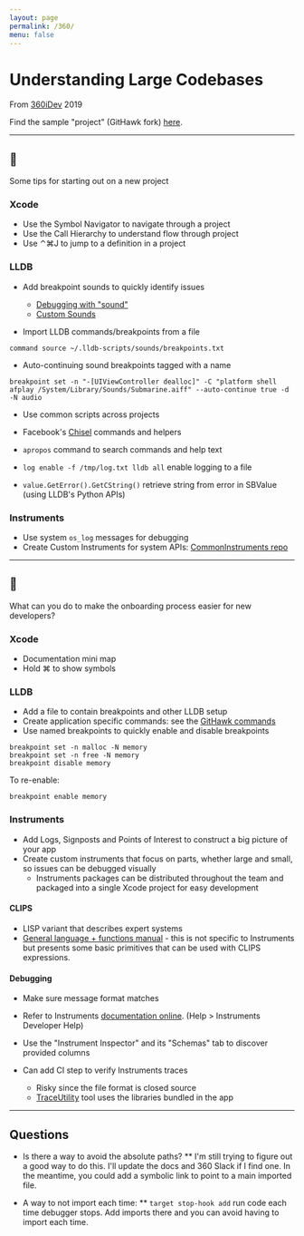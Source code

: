 ```yaml
---
layout: page
permalink: /360/
menu: false
---
```


# Understanding Large Codebases

From [360iDev](https://360idev.com) 2019

Find the sample "project" (GitHawk fork) [here](https://github.com/bjtitus/GitHawk).

---

## 👶

Some tips for starting out on a new project

### Xcode

- Use the Symbol Navigator to navigate through a project
- Use the Call Hierarchy to understand flow through project
- Use ⌃⌘J to jump to a definition in a project

### LLDB

- Add breakpoint sounds to quickly identify issues
	- [Debugging with "sound"](https://twitter.com/0xced/status/900692839557992449?s=20)
	- [Custom Sounds](http://sound-of-silence.com/?article=20170306)

- Import LLDB commands/breakpoints from a file
```
command source ~/.lldb-scripts/sounds/breakpoints.txt
```

- Auto-continuing sound breakpoints tagged with a name

```
breakpoint set -n "-[UIViewController dealloc]" -C "platform shell afplay /System/Library/Sounds/Submarine.aiff" --auto-continue true -d -N audio
```

- Use common scripts across projects
- Facebook's [Chisel](https://github.com/facebook/chisel) commands and helpers

- `apropos` command to search commands and help text
- `log enable -f /tmp/log.txt lldb all` enable logging to a file
- `value.GetError().GetCString()` retrieve string from error in SBValue (using LLDB's Python APIs)
 
### Instruments

- Use system `os_log` messages for debugging
- Create Custom Instruments for system APIs: [CommonInstruments repo](https://github.com/bjtitus/CommonInstruments)

---

## 👵

What can you do to make the onboarding process easier for new developers?

### Xcode

- Documentation mini map
- Hold ⌘ to show symbols

### LLDB

- Add a file to contain breakpoints and other LLDB setup
- Create application specific commands: see the [GitHawk commands](https://github.com/bjtitus/GitHawk/blob/360/commands.py)
- Use named breakpoints to quickly enable and disable breakpoints

```
breakpoint set -n malloc -N memory
breakpoint set -n free -N memory
breakpoint disable memory
```

To re-enable:

```
breakpoint enable memory
```

### Instruments

- Add Logs, Signposts and Points of Interest to construct a big picture of your app
- Create custom instruments that focus on parts, whether large and small, so issues can be debugged visually
	- Instruments packages can be distributed throughout the team and packaged into a single Xcode project for easy development

#### CLIPS

- LISP variant that describes expert systems
- [General language + functions manual](https://www.csie.ntu.edu.tw/~sylee/courses/clips/bpg/top.html) - this is not specific to Instruments but presents some basic primitives that can be used with CLIPS expressions.

#### Debugging

- Make sure message format matches
- Refer to Instruments [documentation online](http://help.apple.com/instruments/developer/mac/current/). (Help > Instruments Developer Help)
- Use the "Instrument Inspector" and its "Schemas" tab to discover provided columns

- Can add CI step to verify Instruments traces
	- Risky since the file format is closed source
	- [TraceUtility](https://github.com/Qusic/TraceUtility) tool uses the libraries bundled in the app

---

## Questions

* Is there a way to avoid the absolute paths?
** I'm still trying to figure out a good way to do this. I'll update the docs and 360 Slack if I find one. In the meantime, you could add a symbolic link to point to a main imported file.

* A way to not import each time:
** `target stop-hook add` run code each time debugger stops. Add imports there and you can avoid having to import each time.
